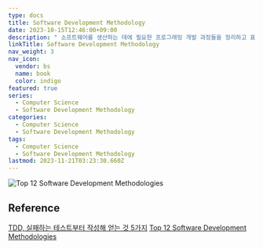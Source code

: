 ```yaml
---
type: docs
title: Software Development Methodology
date: 2023-10-15T12:46:00+09:00
description: " 소프트웨어를 생산하는 데에 필요한 프로그래밍 개발 과정들을 정리하고 표준화하여 프로그래머들이 프로그래밍 개발과정에서 각개인이 개발과정에서의 일관성을 유지하고 프로그래머들간의 효과적인 협업이 이루어질수 있도록 돕기 위한 방법"
linkTitle: Software Development Methodology
nav_weight: 3
nav_icon:
  vendor: bs
  name: book
  color: indigo
featured: true
series:
  - Computer Science
  - Software Development Methodology
categories:
  - Computer Science
  - Software Development Methodology
tags:
  - Computer Science
  - Software Development Methodology
lastmod: 2023-11-21T03:23:30.660Z
---
```


![Top 12 Software Development Methodologies](/computer-science/top-12-software-development-methodologies.jpg)

## Reference

[TDD, 실패하는 테스트부터 작성해 얻는 것 5가지](https://yozm.wishket.com/magazine/detail/2308/)
[Top 12 Software Development Methodologies](https://www.tatvasoft.com/blog/top-12-software-development-methodologies-and-its-advantages-disadvantages/)

